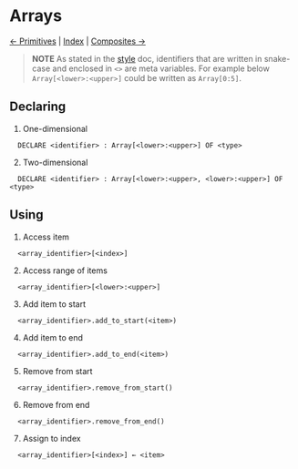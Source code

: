 # Arrays

[← Primitives](./primitives.md) | [Index](../readme.md) | [Composites →](./composites.md)

> **NOTE**
> As stated in the [style](./style.md) doc, identifiers that are written in snake-case and enclosed in `<>` are meta variables. For example below `Array[<lower>:<upper>]` could be written as `Array[0:5]`.

## Declaring

1. One-dimensional
```
  DECLARE <identifier> : Array[<lower>:<upper>] OF <type>
```
2. Two-dimensional
```
  DECLARE <identifier> : Array[<lower>:<upper>, <lower>:<upper>] OF <type>
```

## Using

1. Access item
```
  <array_identifier>[<index>]
```
2. Access range of items
```
  <array_identifier>[<lower>:<upper>]
```
3. Add item to start
```
  <array_identifier>.add_to_start(<item>)
```
4. Add item to end
```
  <array_identifier>.add_to_end(<item>)
```
5. Remove from start
```
  <array_identifier>.remove_from_start()
```
6. Remove from end
```
  <array_identifier>.remove_from_end()
```
7. Assign to index
```
  <array_identifier>[<index>] ← <item>
```
